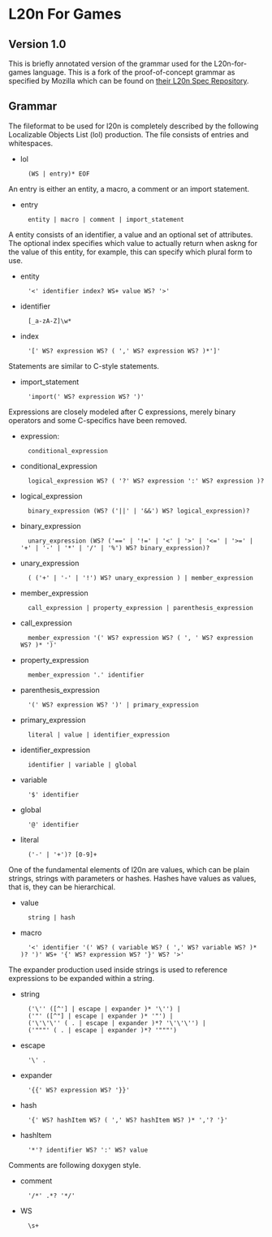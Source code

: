 # L20n For Games

## Version 1.0

This is briefly annotated version of the grammar used for the L20n-for-games language. This is a fork of the proof-of-concept grammar as specified by Mozilla which can be found on [their L20n Spec Repository](https://github.com/l20n/spec).

## Grammar

The fileformat to be used for l20n is completely described by the following Localizable Objects List (lol) production. The file consists of entries and whitespaces.

+ lol

        (WS | entry)* EOF

An entry is either an entity, a macro, a comment or an import statement.

+ entry

        entity | macro | comment | import_statement

A entity consists of an identifier, a value and an optional set of attributes. The optional index specifies which value to actually return when askng for the value of this entity, for example, this can specify which plural form to use.

+ entity

        '<' identifier index? WS+ value WS? '>'

+ identifier

        [_a-zA-Z]\w*

+ index

        '[' WS? expression WS? ( ',' WS? expression WS? )*']'

Statements are similar to C-style statements.

+ import_statement

        'import(' WS? expression WS? ')'

Expressions are closely modeled after C expressions, merely binary operators and some C-specifics have been removed.

+ expression:

        conditional_expression

+ conditional_expression

        logical_expression WS? ( '?' WS? expression ':' WS? expression )?

+ logical_expression

        binary_expression (WS? ('||' | '&&') WS? logical_expression)?

+ binary_expression

        unary_expression (WS? ('==' | '!=' | '<' | '>' | '<=' | '>=' | '+' | '-' | '*' | '/' | '%') WS? binary_expression)?

+ unary_expression

        ( ('+' | '-' | '!') WS? unary_expression ) | member_expression

+ member_expression

        call_expression | property_expression | parenthesis_expression

+ call_expression

        member_expression '(' WS? expression WS? ( ', ' WS? expression WS? )* ')'

+ property_expression

        member_expression '.' identifier

+ parenthesis_expression

        '(' WS? expression WS? ')' | primary_expression

+ primary_expression

        literal | value | identifier_expression

+ identifier_expression

        identifier | variable | global

+ variable

        '$' identifier

+ global

        '@' identifier

+ literal

        ('-' | '+')? [0-9]+

One of the fundamental elements of l20n are values, which can be plain strings, strings with parameters or hashes. Hashes have values as values, that is, they can be hierarchical.

+ value

        string | hash

+ macro

        '<' identifier '(' WS? ( variable WS? ( ',' WS? variable WS? )* )? ')' WS+ '{' WS? expression WS? '}' WS? '>'

The expander production used inside strings is used to reference expressions to be expanded within a string.

+ string

        ('\'' ([^'] | escape | expander )* '\'') |
        ('"' ([^"] | escape | expander )* '"') |
        ('\'\'\'' ( . | escape | expander )*? '\'\'\'') |
        ('"""' ( . | escape | expander )*? '"""')

+ escape

        '\' .

+ expander

        '{{' WS? expression WS? '}}'

+ hash

        '{' WS? hashItem WS? ( ',' WS? hashItem WS? )* ','? '}'

+ hashItem

        '*'? identifier WS? ':' WS? value

Comments are following doxygen style.

+ comment

        '/*' .*? '*/'

+ WS

        \s+
